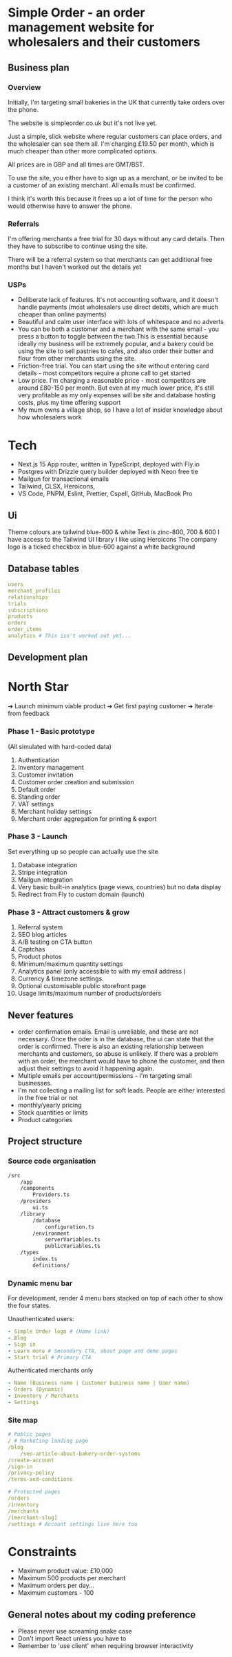 # Simple Order - an order management website for wholesalers and their customers

## Business plan

### Overview

Initially, I'm targeting small bakeries in the UK that currently take orders over the phone.

The website is simpleorder.co.uk but it's not live yet.

Just a simple, slick website where regular customers can place orders, and the wholesaler can see them all. I'm charging £19.50 per month, which is much cheaper than other more complicated options.

All prices are in GBP and all times are GMT/BST.

To use the site, you either have to sign up as a merchant, or be invited to be a customer of an existing merchant. All emails must be confirmed.

I think it's worth this because it frees up a lot of time for the person who would otherwise have to answer the phone.

### Referrals

I'm offering merchants a free trial for 30 days without any card details. Then they have to subscribe to continue using the site.

There will be a referral system so that merchants can get additional free months but I haven't worked out the details yet

### USPs

- Deliberate lack of features. It's not accounting software, and it doesn't handle payments (most wholesalers use direct debits, which are much cheaper than online payments)
- Beautiful and calm user interface with lots of whitespace and no adverts
- You can be both a customer and a merchant with the same email - you press a button to toggle between the two.This is essential because ideally my business will be extremely popular, and a bakery could be using the site to sell pastries to cafes, and also order their butter and flour from other merchants using the site.
- Friction-free trial. You can start using the site without entering card details - most competitors require a phone call to get started
- Low price. I'm charging a reasonable price - most competitors are around £80-150 per month. But even at my much lower price, it's still very profitable as my only expenses will be site and database hosting costs, plus my time offering support
- My mum owns a village shop, so I have a lot of insider knowledge about how wholesalers work

# Tech

- Next.js 15 App router, written in TypeScript, deployed with Fly.io
- Postgres with Drizzle query builder deployed with Neon free tie
- Mailgun for transactional emails
- Tailwind, CLSX, Heroicons,
- VS Code, PNPM, Eslint, Prettier, Cspell, GitHub, MacBook Pro

## Ui

Theme colours are tailwind blue-600 & white
Text is zinc-800, 700 & 600
I have access to the Tailwind UI library
I like using Heroicons
The company logo is a ticked checkbox in blue-600 against a white background

## Database tables

```yaml
users
merchant_profiles
relationships
trials
subscriptions
products
orders
order_items
analytics # This isn't worked out yet...
```

## Development plan

# North Star

➔ Launch minimum viable product
➔ Get first paying customer
➔ Iterate from feedback

### Phase 1 - Basic prototype

(All simulated with hard-coded data)

1. Authentication
2. Inventory management
3. Customer invitation
4. Customer order creation and submission
5. Default order
6. Standing order
7. VAT settings
8. Merchant holiday settings
9. Merchant order aggregation for printing & export

### Phase 3 - Launch

Set everything up so people can actually use the site

1. Database integration
2. Stripe integration
3. Mailgun integration
4. Very basic built-in analytics (page views, countries) but no data display
5. Redirect from Fly to custom domain (launch)

### Phase 3 - Attract customers & grow

1. Referral system
2. SEO blog articles
3. A/B testing on CTA button
4. Captchas
5. Product photos
6. Minimum/maximum quantity settings
7. Analytics panel (only accessible to with my email address )
8. Currency & timezone settings.
9. Optional customisable public storefront page
10. Usage limits/maximum number of products/orders

## Never features

- order confirmation emails. Email is unreliable, and these are not necessary. Once the oder is in the database, the ui can state that the order is confirmed. There is also an existing relationship between merchants and customers, so abuse is unlikely. If there was a problem with an order, the merchant would have to phone the customer, and then adjust their settings to avoid it happening again.
- Multiple emails per account/permissions - I'm targeting small businesses.
- I'm not collecting a mailing list for soft leads. People are either interested in the free trial or not
- monthly/yearly pricing
- Stock quantities or limits
- Product categories

## Project structure

### Source code organisation

```txt
/src
    /app
    /components
        Providers.ts
    /providers
        ui.ts
    /library
        /database
            configuration.ts
        /environment
            serverVariables.ts
            publicVariables.ts
    /types
        index.ts
        definitions/
```

### Dynamic menu bar

For development, render 4 menu bars stacked on top of each other to show the four states.

Unauthenticated users:

```yaml
- Simple Order logo # (Home link)
- Blog
- Sign in
- Learn more # Secondary CTA, about page and demo pages
- Start trial # Primary CTA
```

Authenticated merchants only

```yaml
- Name (Business name | Customer business name | User name)
- Orders (Dynamic)
- Inventory / Merchants
- Settings
```

### Site map

```yaml
# Public pages
/ # Marketing landing page
/blog
    /seo-article-about-bakery-order-systems
/create-account
/sign-in
/privacy-policy
/terms-and-conditions

# Protected pages
/orders
/inventory
/merchants
/[merchant-slug]
/settings # Account settings live here too
```

# Constraints

- Maximum product value: £10,000
- Maximum 500 products per merchant
- Maximum orders per day...
- Maximum customers - 100

## General notes about my coding preference

- Please never use screaming snake case
- Don't import React unless you have to
- Remember to 'use client' when requiring browser interactivity
